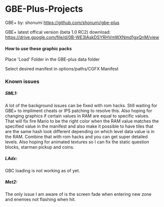 # GBE-Plus-Projects

GBE+ by: shonumi https://github.com/shonumi/gbe-plus

GBE+ latest offical version (beta 1.0 RC2) download: https://drive.google.com/file/d/0B-WE3IAskDSYRHVmWXNmd1gxQnM/view

#### How to use these graphic packs

Place 'Load' Folder in the GBE-plus data folder

Select desired manifest in options/paths/CGFX Manifest



### Known issues
##### SML1:
A lot of the background issues can be fixed with rom hacks. Still waiting for GBE+ to impliment cheats or IPS patching to resolve this.
Also hoping for changing graphics if certain values in RAM are equal to specific values. That will fix fire Mario to be the right color when the RAM value matches the specified value in the manifest and also make it possible to have tiles that are the same hash look different depending on which level data value is in the RAM. Combine that with rom hacks and you can get super detailed levels.
Also hoping for animated textures so I can fix the static question blocks, starman pickup and coins.

##### LAdx:
GBC loading is not working as of yet.

##### Met2:
The only issue I am aware of is the screen fade when entering new zone and enemies not flashing when hit.
